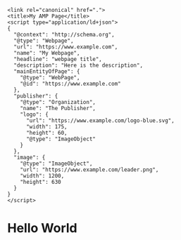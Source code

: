 <!doctype html>
<html ⚡ lang="en-us">
  <head>
    <meta charset="utf-8">
    <meta name="viewport" content="width=device-width">
    <meta name="description" content="This is the AMP Boilerplate.">
    <link rel="preload" as="script" href="https://cdn.ampproject.org/v0.js">
    <link rel="preload" as="script" href="https://cdn.ampproject.org/v0/amp-dynamic-css-classes-0.1.js">
    <link rel="preload" href="hero-img.jpg" as="image">
    <link rel="preconnect dns-prefetch" href="https://fonts.gstatic.com/" crossorigin>
    <script async src="https://cdn.ampproject.org/v0.js"></script>
    <script async custom-element="amp-dynamic-css-classes" src="https://cdn.ampproject.org/v0/amp-dynamic-css-classes-0.1.js"></script>
    <!-- Import other AMP Extensions here -->
    <script async custom-element="amp-analytics" src="https://cdn.ampproject.org/v0/amp-analytics-0.1.js"></script>
    <link href="https://fonts.googleapis.com/css?family=Montserrat" rel="stylesheet">
    <style amp-custom>
    /* Add your styles here */
    </style>
    <style amp-boilerplate>body{-webkit-animation:-amp-start 8s steps(1,end) 0s 1 normal both;-moz-animation:-amp-start 8s steps(1,end) 0s 1 normal both;-ms-animation:-amp-start 8s steps(1,end) 0s 1 normal both;animation:-amp-start 8s steps(1,end) 0s 1 normal both}@-webkit-keyframes -amp-start{from{visibility:hidden}to{visibility:visible}}@-moz-keyframes -amp-start{from{visibility:hidden}to{visibility:visible}}@-ms-keyframes -amp-start{from{visibility:hidden}to{visibility:visible}}@-o-keyframes -amp-start{from{visibility:hidden}to{visibility:visible}}@keyframes -amp-start{from{visibility:hidden}to{visibility:visible}}</style><noscript><style amp-boilerplate>body{-webkit-animation:none;-moz-animation:none;-ms-animation:none;animation:none}</style></noscript>

    <link rel="canonical" href=".">
    <title>My AMP Page</title>
    <script type="application/ld+json">
    {
      "@context": "http://schema.org",
      "@type": "Webpage",
      "url": "https://www.example.com",
      "name": "My Webpage",
      "headline": "webpage title",
      "description": "Here is the description",
      "mainEntityOfPage": {
        "@type": "WebPage",
        "@id": "https://www.example.com"
      },
      "publisher": {
        "@type": "Organization",
        "name": "The Publisher",
        "logo": {
          "url": "https://www.example.com/logo-blue.svg",
          "width": 175,
          "height": 60,
          "@type": "ImageObject"
        }
      },
      "image": {
        "@type": "ImageObject",
        "url": "https://www.example.com/leader.png",
        "width": 1200,
        "height": 630
      }
    }
    </script>
  </head>
  <body>
    <h1>Hello World</h1>
    <amp-img src="hero-img.jpg"
             width="1280" 
             height="720"
             layout="responsive" 
             alt="This is a hero image which should be loaded as fast as possible">
    </amp-img>
    <amp-analytics type="gtag" data-credentials="include">
    <script type="application/json">
    {
      "vars" : {
        "gtag_id": "UA-XXXXX-Y",
        "config" : {
          "UA-XXXXX-Y": {
            "groups": "default"
          }
        }
      }
    }
    </script>
    </amp-analytics>
  </body>
</html>
